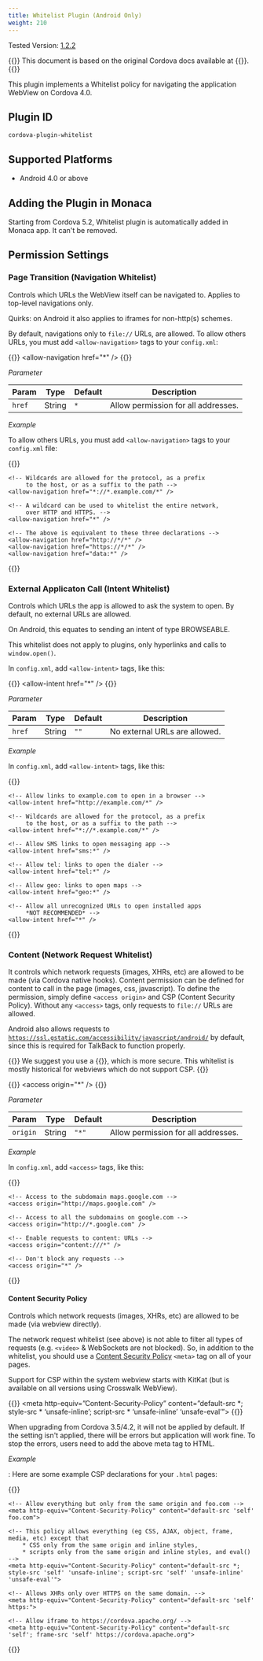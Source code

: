 ```yaml
---
title: Whitelist Plugin (Android Only)
weight: 210
---
```


Tested Version:
[1.2.2](https://github.com/apache/cordova-plugin-whitelist/releases/tag/1.2.2)

{{<note>}}
This document is based on the original Cordova docs available at {{<link title="Cordova Docs" href="https://github.com/apache/cordova-plugin-whitelist">}}.
{{</note>}}

This plugin implements a Whitelist policy for navigating the application
WebView on Cordova 4.0.

Plugin ID
---------

    cordova-plugin-whitelist

Supported Platforms
-------------------

-   Android 4.0 or above

Adding the Plugin in Monaca
---------------------------

<div class="admonition note">

Starting from Cordova 5.2, Whitelist plugin is automatically added in
Monaca app. It can't be removed.

</div>

Permission Settings
-------------------

### Page Transition (Navigation Whitelist)

Controls which URLs the WebView itself can be navigated to. Applies to
top-level navigations only.

Quirks: on Android it also applies to iframes for non-http(s) schemes.

By default, navigations only to `file://` URLs, are allowed. To allow
others URLs, you must add `<allow-navigation>` tags to your
`config.xml`:

{{<syntax>}}
&#60;allow-navigation href="\*" /&#62;
{{</syntax>}}

*Parameter*

Param | Type | Default | Description
------|------|---------|-------------
`href` | String | `*` | Allow permission for all addresses.

*Example*

To allow others URLs, you must add `<allow-navigation>` tags to your `config.xml` file:

{{<highlight xml>}}
    <!-- Allow links to example.com -->
    <allow-navigation href="http://example.com/*" />

    <!-- Wildcards are allowed for the protocol, as a prefix
         to the host, or as a suffix to the path -->
    <allow-navigation href="*://*.example.com/*" />

    <!-- A wildcard can be used to whitelist the entire network,
         over HTTP and HTTPS. -->
    <allow-navigation href="*" />

    <!-- The above is equivalent to these three declarations -->
    <allow-navigation href="http://*/*" />
    <allow-navigation href="https://*/*" />
    <allow-navigation href="data:*" />
{{</highlight>}}

### External Applicaton Call (Intent Whitelist)

Controls which URLs the app is allowed to ask the system to open. By
default, no external URLs are allowed.

On Android, this equates to sending an intent of type BROWSEABLE.

This whitelist does not apply to plugins, only hyperlinks and calls to
`window.open()`.

In `config.xml`, add `<allow-intent>` tags, like this:

{{<syntax>}}
&lt;allow-intent href="\*" /&gt;
{{</syntax>}}

*Parameter*

Param | Type | Default | Description
------|------|---------|-------------
`href` | String | `""` | No external URLs are allowed.

*Example*

In `config.xml`, add `<allow-intent>` tags, like this:

{{<highlight xml>}}
    <!-- Allow links to web pages to open in a browser -->
    <allow-intent href="http://*/*" />
    <allow-intent href="https://*/*" />

    <!-- Allow links to example.com to open in a browser -->
    <allow-intent href="http://example.com/*" />

    <!-- Wildcards are allowed for the protocol, as a prefix
         to the host, or as a suffix to the path -->
    <allow-intent href="*://*.example.com/*" />

    <!-- Allow SMS links to open messaging app -->
    <allow-intent href="sms:*" />

    <!-- Allow tel: links to open the dialer -->
    <allow-intent href="tel:*" />

    <!-- Allow geo: links to open maps -->
    <allow-intent href="geo:*" />

    <!-- Allow all unrecognized URLs to open installed apps
         *NOT RECOMMENDED* -->
    <allow-intent href="*" />
{{</highlight>}}

### Content (Network Request Whitelist)

It controls which network requests (images, XHRs, etc) are allowed to be
made (via Cordova native hooks). Content permission can be defined for
content to call in the page (images, css, javascript). To define the
permission, simply define `<access origin>` and CSP (Content Security
Policy). Without any `<access>` tags, only requests to `file://` URLs
are allowed.

<div class="admonition note">

Android also allows requests to
<code>https://ssl.gstatic.com/accessibility/javascript/android/</code> by default,
since this is required for TalkBack to function properly.

</div>

{{<note>}}
We suggest you use a {{<link href="#content-security-policy" title="Content Security Policy">}}, which is more secure.
This whitelist is mostly historical for webviews which do not support
CSP.
{{</note>}}

{{<syntax>}}
&lt;access origin="\*" /&gt;
{{</syntax>}}

*Parameter*

Param | Type | Default | Description
------|------|---------|-------------
`origin` | String | `"*"` | Allow permission for all addresses.

*Example*

In `config.xml`, add `<access>` tags, like this:

{{<highlight xml>}}
    <!-- Allow images, xhrs, etc. to google.com -->
    <access origin="http://google.com" />
    <access origin="https://google.com" />

    <!-- Access to the subdomain maps.google.com -->
    <access origin="http://maps.google.com" />

    <!-- Access to all the subdomains on google.com -->
    <access origin="http://*.google.com" />

    <!-- Enable requests to content: URLs -->
    <access origin="content:///*" />

    <!-- Don't block any requests -->
    <access origin="*" />
{{</highlight>}}

#### Content Security Policy

Controls which network requests (images, XHRs, etc) are allowed to be
made (via webview directly).

The network request whitelist (see above) is not able to filter all
types of requests (e.g. `<video>` & WebSockets are not blocked). So, in
addition to the whitelist, you should use a [Content Security
Policy](http://content-security-policy.com/) `<meta>` tag on all of your
pages.

Support for CSP within the system webview starts with KitKat (but is
available on all versions using Crosswalk WebView).

{{<highlight html>}}
<meta http-equiv=”Content-Security-Policy” content=”default-src *; style-src * ‘unsafe-inline’; script-src * ‘unsafe-inline’ ‘unsafe-eval’”>
{{</highlight>}}

<div class="admonition note">

When upgrading from Cordova 3.5/4.2, it will not be applied by default.
If the setting isn't applied, there will be errors but application will
work fine. To stop the errors, users need to add the above meta tag to
HTML.

</div>

*Example*

:   Here are some example CSP declarations for your `.html` pages:

{{<highlight xml>}}
    <!-- Good default declaration:
        * gap: is required only on iOS (when using UIWebView) and is needed for JS->native communication
        * https://ssl.gstatic.com is required only on Android and is needed for TalkBack to function properly
        * Disables use of eval() and inline scripts in order to mitigate risk of XSS vulnerabilities. To change this:
            * Enable inline JS: add 'unsafe-inline' to default-src
            * Enable eval(): add 'unsafe-eval' to default-src
    -->
    <meta http-equiv="Content-Security-Policy" content="default-src 'self' data: gap: https://ssl.gstatic.com; style-src 'self' 'unsafe-inline'; media-src *">

    <!-- Allow everything but only from the same origin and foo.com -->
    <meta http-equiv="Content-Security-Policy" content="default-src 'self' foo.com">

    <!-- This policy allows everything (eg CSS, AJAX, object, frame, media, etc) except that
        * CSS only from the same origin and inline styles,
        * scripts only from the same origin and inline styles, and eval()
    -->
    <meta http-equiv="Content-Security-Policy" content="default-src *; style-src 'self' 'unsafe-inline'; script-src 'self' 'unsafe-inline' 'unsafe-eval'">

    <!-- Allows XHRs only over HTTPS on the same domain. -->
    <meta http-equiv="Content-Security-Policy" content="default-src 'self' https:">

    <!-- Allow iframe to https://cordova.apache.org/ -->
    <meta http-equiv="Content-Security-Policy" content="default-src 'self'; frame-src 'self' https://cordova.apache.org">
{{</highlight>}}



